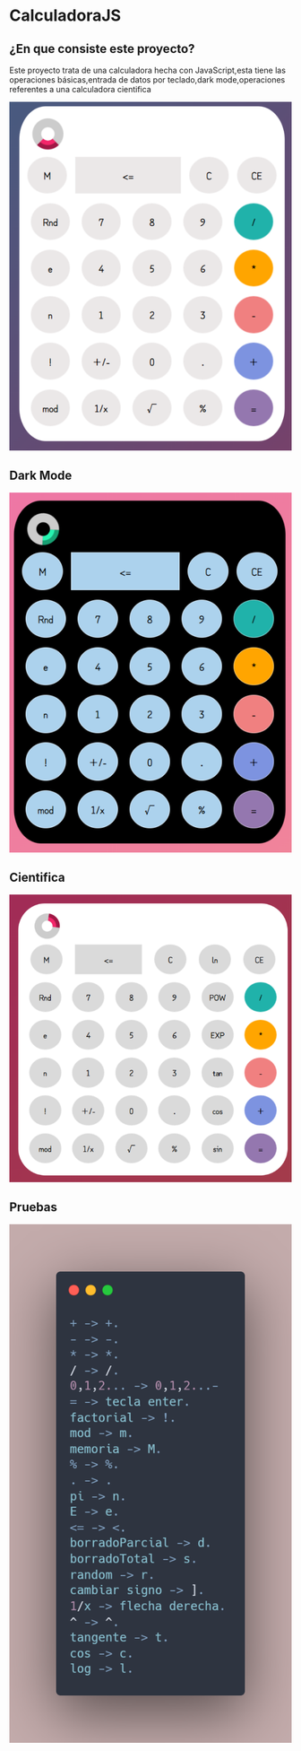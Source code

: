 # CalculadoraJS

## ¿En que consiste este proyecto?
Este proyecto trata de una calculadora hecha con JavaScript,esta tiene las operaciones básicas,entrada de datos por teclado,dark mode,operaciones referentes a una calculadora
cientifica


![mensaje](https://github.com/javmoreno-developer/calculadora/blob/main/imagenes%20readme/main.png)

## Dark Mode

![mensaje](https://github.com/javmoreno-developer/calculadora/blob/main/imagenes%20readme/dark.png)

## Cientifica

![mensaje](https://github.com/javmoreno-developer/calculadora/blob/main/imagenes%20readme/cienti.png)

## Pruebas

![mensaje](https://github.com/javmoreno-developer/calculadora/blob/main/imagenes%20readme/guia%20teclado.png)
